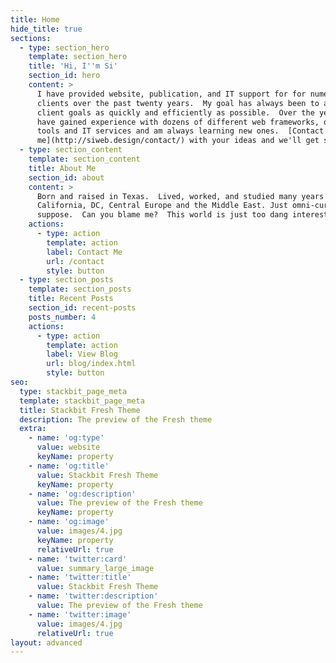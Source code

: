 ```yaml
---
title: Home
hide_title: true
sections:
  - type: section_hero
    template: section_hero
    title: 'Hi, I''m Si'
    section_id: hero
    content: >
      I have provided website, publication, and IT support for for numerous
      clients over the past twenty years.  My goal has always been to achieve
      client goals as quickly and efficiently as possible.  Over the years I
      have gained experience with dozens of different web frameworks, design
      tools and IT services and am always learning new ones.  [Contact
      me](http://siweb.design/contact/) with your ideas and we'll get started.
  - type: section_content
    template: section_content
    title: About Me
    section_id: about
    content: >
      Born and raised in Texas.  Lived, worked, and studied many years in
      California, DC, Central Europe and the Middle East. Just omni-curious I
      suppose.  Can you blame me?  This world is just too dang interesting!
    actions:
      - type: action
        template: action
        label: Contact Me
        url: /contact
        style: button
  - type: section_posts
    template: section_posts
    title: Recent Posts
    section_id: recent-posts
    posts_number: 4
    actions:
      - type: action
        template: action
        label: View Blog
        url: blog/index.html
        style: button
seo:
  type: stackbit_page_meta
  template: stackbit_page_meta
  title: Stackbit Fresh Theme
  description: The preview of the Fresh theme
  extra:
    - name: 'og:type'
      value: website
      keyName: property
    - name: 'og:title'
      value: Stackbit Fresh Theme
      keyName: property
    - name: 'og:description'
      value: The preview of the Fresh theme
      keyName: property
    - name: 'og:image'
      value: images/4.jpg
      keyName: property
      relativeUrl: true
    - name: 'twitter:card'
      value: summary_large_image
    - name: 'twitter:title'
      value: Stackbit Fresh Theme
    - name: 'twitter:description'
      value: The preview of the Fresh theme
    - name: 'twitter:image'
      value: images/4.jpg
      relativeUrl: true
layout: advanced
---
```

